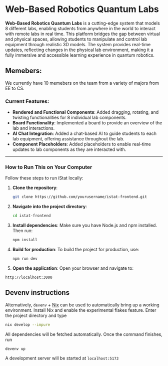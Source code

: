 # Web-Based Robotics Quantum Labs

**Web-Based Robotics Quantum Labs** is a cutting-edge system that models 8 different labs, enabling students from anywhere in the world to interact with remote labs in real time. This platform bridges the gap between virtual and physical spaces, allowing students to manipulate and control lab equipment through realistic 3D models. The system provides real-time updates, reflecting changes in the physical lab environment, making it a fully immersive and accessible learning experience in quantum robotics.

## Memebers:

We currently have 10 memebers on the team from a variety of majors from EE to CS.

### Current Features:

- **Rendered and Functional Components**: Added dragging, rotating, and twisting functionalities for 8 individual lab components.
- **Board Functionality**: Implemented a board to provide an overview of the lab and interactions.
- **AI Chat Integration**: Added a chat-based AI to guide students to each lab equipment, offering assistance throughout the lab.
- **Component Placeholders**: Added placeholders to enable real-time updates to lab components as they are interacted with.

---

### How to Run This on Your Computer

Follow these steps to run iStat locally:

1. **Clone the repository**:

   ```bash
   git clone https://github.com/yourusername/istat-frontend.git
   ```

2. **Navigate into the project directory**:

   ```bash
   cd istat-frontend
   ```

3. **Install dependencies**:
   Make sure you have Node.js and npm installed. Then run:

   ```bash
   npm install
   ```

4. **Build for production**:
   To build the project for production, use:

   ```bash
   npm run dev
   ```

5. **Open the application**:
   Open your browser and navigate to:

```
http://localhost:3000
```

## Devenv instructions

Alternatively, `devenv` + [Nix](https://nixos.org/) can be used to
automatically bring up a working environment. Install Nix and enable the
experimental flakes feature. Enter the project directory and type

```bash
nix develop --impure
```

All dependencies will be fetched automatically. Once the command finishes, run

```bash
devenv up
```

A development server will be started at `localhost:5173`
